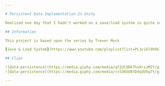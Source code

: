 ```yaml
---

# Persistent Data Implementation In Unity

Realized one day that I hadn't worked on a save/load system in quite some time. I originally wasn't sure about creating my own solution, or looking into resources. Ultimately I came across a very detailed series by Trevor Mock. It was through this awesome series that I created a very scalable save/load system.

## Information

This project is based upon the series by Trever Mock

[Save & Load System](https://www.youtube.com/playlist?list=PL3viUl9h9k7-tMGkSApPdu4hlUBagKial)

## Clips

![data-persistence](https://media.giphy.com/media/qf2UCQDk7hsKrzzM2Y/giphy.gif) ![data-persistence](https://media.giphy.com/media/ccWOU46mhiF2gKkaFJ/giphy.gif) 
![data-persistence](https://media.giphy.com/media/rxlO05D8tDdqdU5q7t/giphy.gif) ![data-persistence](https://media.giphy.com/media/fetLN2GNs1r5deRBm0/giphy.gif) 

---
```

